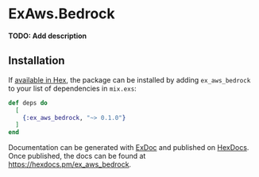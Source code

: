 # ExAws.Bedrock

**TODO: Add description**

## Installation

If [available in Hex](https://hex.pm/docs/publish), the package can be installed
by adding `ex_aws_bedrock` to your list of dependencies in `mix.exs`:

```elixir
def deps do
  [
    {:ex_aws_bedrock, "~> 0.1.0"}
  ]
end
```

Documentation can be generated with [ExDoc](https://github.com/elixir-lang/ex_doc)
and published on [HexDocs](https://hexdocs.pm). Once published, the docs can
be found at <https://hexdocs.pm/ex_aws_bedrock>.

